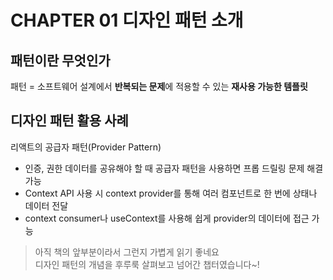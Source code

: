 # CHAPTER 01 디자인 패턴 소개

## 패턴이란 무엇인가

패턴 = 소프트웨어 설계에서 **반복되는 문제**에 적용할 수 있는 **재사용 가능한 템플릿**

## 디자인 패턴 활용 사례

리액트의 공급자 패턴(Provider Pattern)

- 인증, 권한 데이터를 공유해야 할 때 공급자 패턴을 사용하면 프롭 드릴링 문제 해결 가능
- Context API 사용 시 context provider를 통해 여러 컴포넌트로 한 번에 상태나 데이터 전달
- context consumer나 useContext를 사용해 쉽게 provider의 데이터에 접근 가능

> 아직 책의 앞부분이라서 그런지 가볍게 읽기 좋네요  
> 디자인 패턴의 개념을 후루룩 살펴보고 넘어간 챕터였습니다~!
